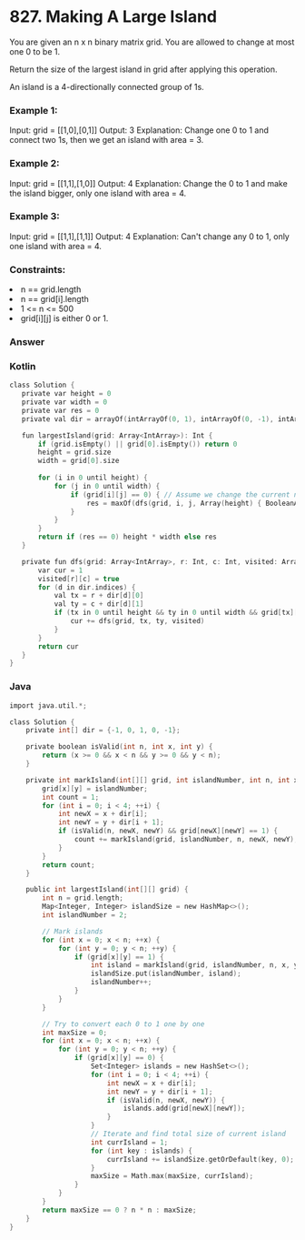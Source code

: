 <h1>827. Making A Large Island</h1>

You are given an n x n binary matrix grid. You are allowed to change at most one 0 to be 1.

Return the size of the largest island in grid after applying this operation.

An island is a 4-directionally connected group of 1s.

 

<h3>Example 1:</h3>

Input: grid = [[1,0],[0,1]]
Output: 3
Explanation: Change one 0 to 1 and connect two 1s, then we get an island with area = 3.
<h3>Example 2:</h3>

Input: grid = [[1,1],[1,0]]
Output: 4
Explanation: Change the 0 to 1 and make the island bigger, only one island with area = 4.
<h3>Example 3:</h3>

Input: grid = [[1,1],[1,1]]
Output: 4
Explanation: Can't change any 0 to 1, only one island with area = 4.
 

<h3>Constraints:</h3>

<li>n == grid.length</li>
<li>n == grid[i].length</li>
<li>1 <= n <= 500</li>
<li>grid[i][j] is either 0 or 1.</li>

<h3>Answer</h3>
<h3>Kotlin</h3>

 ```c
class Solution {
    private var height = 0
    private var width = 0
    private var res = 0
    private val dir = arrayOf(intArrayOf(0, 1), intArrayOf(0, -1), intArrayOf(1, 0), intArrayOf(-1, 0))

    fun largestIsland(grid: Array<IntArray>): Int {
        if (grid.isEmpty() || grid[0].isEmpty()) return 0
        height = grid.size
        width = grid[0].size
        
        for (i in 0 until height) {
            for (j in 0 until width) {
                if (grid[i][j] == 0) { // Assume we change the current node from 0 to 1
                    res = maxOf(dfs(grid, i, j, Array(height) { BooleanArray(width) }), res)
                }
            }
        }
        return if (res == 0) height * width else res
    }

    private fun dfs(grid: Array<IntArray>, r: Int, c: Int, visited: Array<BooleanArray>): Int {
        var cur = 1
        visited[r][c] = true
        for (d in dir.indices) {
            val tx = r + dir[d][0]
            val ty = c + dir[d][1]
            if (tx in 0 until height && ty in 0 until width && grid[tx][ty] == 1 && !visited[tx][ty]) {
                cur += dfs(grid, tx, ty, visited)
            }
        }
        return cur
    }
}

```
<h3>Java</h3>

```c
import java.util.*;

class Solution {
    private int[] dir = {-1, 0, 1, 0, -1};

    private boolean isValid(int n, int x, int y) {
        return (x >= 0 && x < n && y >= 0 && y < n);
    }

    private int markIsland(int[][] grid, int islandNumber, int n, int x, int y) {
        grid[x][y] = islandNumber;
        int count = 1;
        for (int i = 0; i < 4; ++i) {
            int newX = x + dir[i];
            int newY = y + dir[i + 1];
            if (isValid(n, newX, newY) && grid[newX][newY] == 1) {
                count += markIsland(grid, islandNumber, n, newX, newY);
            }
        }
        return count;
    }

    public int largestIsland(int[][] grid) {
        int n = grid.length;
        Map<Integer, Integer> islandSize = new HashMap<>();
        int islandNumber = 2;

        // Mark islands
        for (int x = 0; x < n; ++x) {
            for (int y = 0; y < n; ++y) {
                if (grid[x][y] == 1) {
                    int island = markIsland(grid, islandNumber, n, x, y);
                    islandSize.put(islandNumber, island);
                    islandNumber++;
                }
            }
        }

        // Try to convert each 0 to 1 one by one
        int maxSize = 0;
        for (int x = 0; x < n; ++x) {
            for (int y = 0; y < n; ++y) {
                if (grid[x][y] == 0) {
                    Set<Integer> islands = new HashSet<>();
                    for (int i = 0; i < 4; ++i) {
                        int newX = x + dir[i];
                        int newY = y + dir[i + 1];
                        if (isValid(n, newX, newY)) {
                            islands.add(grid[newX][newY]);
                        }
                    }
                    // Iterate and find total size of current island
                    int currIsland = 1;
                    for (int key : islands) {
                        currIsland += islandSize.getOrDefault(key, 0);
                    }
                    maxSize = Math.max(maxSize, currIsland);
                }
            }
        }
        return maxSize == 0 ? n * n : maxSize;
    }
}

```
